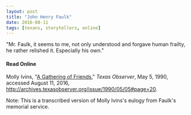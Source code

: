 ```yaml
---
layout: post
title: "John Henry Faulk"
date: 2016-08-11
tags: [texans, storytellers, online]
---
```


"Mr. Faulk, it seems to me, not only understood and forgave human frailty, he rather relished it. Especially his own."

#### Read Online
Molly Ivins, "[A Gathering of Friends](http://archives.texasobserver.org/issue/1990/05/05#page=20 "Molly Ivins's obituary in the Texas Observer for John Henry Faulk")," *Texas Observer*, May 5, 1990, accessed August 11, 2016, http://archives.texasobserver.org/issue/1990/05/05#page=20.

Note: This is a transcribed version of Molly Ivins's eulogy from Faulk's memorial service.
